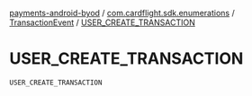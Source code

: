 [payments-android-byod](../../index.md) / [com.cardflight.sdk.enumerations](../index.md) / [TransactionEvent](index.md) / [USER_CREATE_TRANSACTION](./-u-s-e-r_-c-r-e-a-t-e_-t-r-a-n-s-a-c-t-i-o-n.md)

# USER_CREATE_TRANSACTION

`USER_CREATE_TRANSACTION`